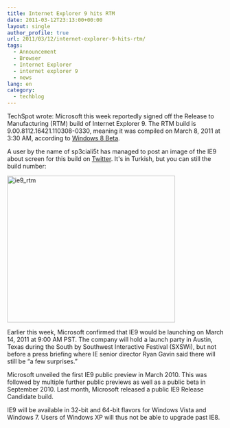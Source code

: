 ```yaml
---
title: Internet Explorer 9 hits RTM
date: 2011-03-12T23:13:00+00:00
layout: single
author_profile: true
url: 2011/03/12/internet-explorer-9-hits-rtm/
tags:
  - Announcement
  - Browser
  - Internet Explorer
  - internet explorer 9
  - news
lang: en
category: 
  - techblog
---
```

TechSpot wrote: Microsoft this week reportedly signed off the Release to Manufacturing (RTM) build of Internet Explorer 9. The RTM build is 9.00.8112.16421.110308-0330, meaning it was compiled on March 8, 2011 at 3:30 AM, according to [Windows 8 Beta](http://windows8beta.com/2011/03/internet-explorer-9-rtw-build-9-00-8112-16421-110308-0330-compiled). 

A user by the name of sp3ciali5t has managed to post an image of the IE9 about screen for this build on [Twitter](http://twitter.com/#!/sp3ciali5t/status/45587083791831041). It's in Turkish, but you can still the build number:

[<img title="ie9_rtm" border="0" alt="ie9_rtm" src="http://lh3.ggpht.com/_vaUVXcmC3OI/TXv3HsLJdPI/AAAAAAAADrM/u5l5NrQwiQ0/ie9_rtm_thumb%5B3%5D.jpg?imgmax=800" width="391" height="341" />](http://lh3.ggpht.com/_vaUVXcmC3OI/TXv3EtttLpI/AAAAAAAADrI/pVCSI1ZB1_U/s1600-h/ie9_rtm%5B5%5D.jpg)

Earlier this week, Microsoft confirmed that IE9 would be launching on March 14, 2011 at 9:00 AM PST. The company will hold a launch party in Austin, Texas during the South by Southwest Interactive Festival (SXSWi), but not before a press briefing where IE senior director Ryan Gavin said there will still be “a few surprises.”

Microsoft unveiled the first IE9 public preview in March 2010. This was followed by multiple further public previews as well as a public beta in September 2010. Last month, Microsoft released a public IE9 Release Candidate build.

IE9 will be available in 32-bit and 64-bit flavors for Windows Vista and Windows 7. Users of Windows XP will thus not be able to upgrade past IE8.